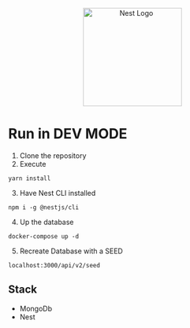 <p align="center">
  <a href="http://nestjs.com/" target="blank"><img src="https://nestjs.com/img/logo-small.svg" width="200" alt="Nest Logo" /></a>
</p>

# Run in DEV MODE

1. Clone the repository
2. Execute

```
yarn install
```

3. Have Nest CLI installed

```
npm i -g @nestjs/cli
```

4. Up the database

```
docker-compose up -d
```

5. Recreate Database with a SEED

```
localhost:3000/api/v2/seed
```

## Stack

- MongoDb
- Nest
